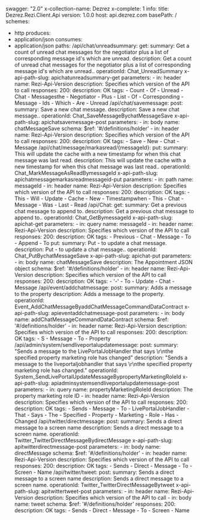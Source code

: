 swagger: "2.0"
x-collection-name: Dezrez
x-complete: 1
info:
  title: Dezrez.Rezi.Client.Api
  version: 1.0.0
host: api.dezrez.com
basePath: /
schemes:
- http
produces:
- application/json
consumes:
- application/json
paths:
  /api/chat/unreadsummary:
    get:
      summary: Get a count of unread chat messages for the negotiator plus a list
        of corresponding message id's which are unread.
      description: Get a count of unread chat messages for the negotiator plus a list
        of corresponding message id's which are unread..
      operationId: Chat_UnreadSummary
      x-api-path-slug: apichatunreadsummary-get
      parameters:
      - in: header
        name: Rezi-Api-Version
        description: Specifies which version of the API to call
      responses:
        200:
          description: OK
      tags:
      - Count
      - Of
      - Unread
      - Chat
      - Messagesthe
      - Negotiator
      - Plus
      - List
      - Of
      - Corresponding
      - Message
      - Ids
      - Which
      - Are
      - Unread
  /api/chat/savemessage:
    post:
      summary: Save a new chat message.
      description: Save a new chat message..
      operationId: Chat_SaveMessageBychatMessageSave
      x-api-path-slug: apichatsavemessage-post
      parameters:
      - in: body
        name: chatMessageSave
        schema:
          $ref: '#/definitions/holder'
      - in: header
        name: Rezi-Api-Version
        description: Specifies which version of the API to call
      responses:
        200:
          description: OK
      tags:
      - Save
      - New
      - Chat
      - Message
  /api/chat/message/markasread/{messageId}:
    put:
      summary: This will update the cache with a new timestamp for when this chat
        message was last read.
      description: This will update the cache with a new timestamp for when this chat
        message was last read..
      operationId: Chat_MarkMessageAsReadBymessageId
      x-api-path-slug: apichatmessagemarkasreadmessageid-put
      parameters:
      - in: path
        name: messageId
      - in: header
        name: Rezi-Api-Version
        description: Specifies which version of the API to call
      responses:
        200:
          description: OK
      tags:
      - This
      - Will
      - Update
      - Cache
      - New
      - Timestampwhen
      - This
      - Chat
      - Message
      - Was
      - Last
      - Read
  /api/Chat:
    get:
      summary: Get a previous chat message to append to.
      description: Get a previous chat message to append to..
      operationId: Chat_GetBymessageId
      x-api-path-slug: apichat-get
      parameters:
      - in: query
        name: messageId
      - in: header
        name: Rezi-Api-Version
        description: Specifies which version of the API to call
      responses:
        200:
          description: OK
      tags:
      - Previous
      - Chat
      - Message
      - To
      - Append
      - To
    put:
      summary: Put - to update a chat message.
      description: Put - to update a chat message..
      operationId: Chat_PutBychatMessageSave
      x-api-path-slug: apichat-put
      parameters:
      - in: body
        name: chatMessageSave
        description: The Appointment JSON object
        schema:
          $ref: '#/definitions/holder'
      - in: header
        name: Rezi-Api-Version
        description: Specifies which version of the API to call
      responses:
        200:
          description: OK
      tags:
      - '-'
      - To
      - Update
      - Chat
      - Message
  /api/event/addchatmessage:
    post:
      summary: Adds a message to the property
      description: Adds a message to the property.
      operationId: Event_AddChatMessageByaddChatMessageCommandDataContract
      x-api-path-slug: apieventaddchatmessage-post
      parameters:
      - in: body
        name: addChatMessageCommandDataContract
        schema:
          $ref: '#/definitions/holder'
      - in: header
        name: Rezi-Api-Version
        description: Specifies which version of the API to call
      responses:
        200:
          description: OK
      tags:
      - S
      - Message
      - To
      - Property
  /api/admin/system/sendliveportalupdatemessage:
    post:
      summary: "Sends a message to the LivePortalJobHandler that says \r\nthe specified
        property marketing role has changed"
      description: "Sends a message to the liveportaljobhandler that says \r\nthe
        specified property marketing role has changed."
      operationId: System_SendLivePortalUpdateMessageBypropertyMarketingRoleId
      x-api-path-slug: apiadminsystemsendliveportalupdatemessage-post
      parameters:
      - in: query
        name: propertyMarketingRoleId
        description: The property marketing role ID
      - in: header
        name: Rezi-Api-Version
        description: Specifies which version of the API to call
      responses:
        200:
          description: OK
      tags:
      - Sends
      - Message
      - To
      - LivePortalJobHandler
      - That
      - Says
      - The
      - Specified
      - Property
      - Marketing
      - Role
      - Has
      - Changed
  /api/twitter/directmessage:
    post:
      summary: Sends a direct message to a screen name
      description: Sends a direct message to a screen name.
      operationId: Twitter_TwitterDirectMessageBydirectMessage
      x-api-path-slug: apitwitterdirectmessage-post
      parameters:
      - in: body
        name: directMessage
        schema:
          $ref: '#/definitions/holder'
      - in: header
        name: Rezi-Api-Version
        description: Specifies which version of the API to call
      responses:
        200:
          description: OK
      tags:
      - Sends
      - Direct
      - Message
      - To
      - Screen
      - Name
  /api/twitter/tweet:
    post:
      summary: Sends a direct message to a screen name
      description: Sends a direct message to a screen name.
      operationId: Twitter_TwitterDirectMessageBytweet
      x-api-path-slug: apitwittertweet-post
      parameters:
      - in: header
        name: Rezi-Api-Version
        description: Specifies which version of the API to call
      - in: body
        name: tweet
        schema:
          $ref: '#/definitions/holder'
      responses:
        200:
          description: OK
      tags:
      - Sends
      - Direct
      - Message
      - To
      - Screen
      - Name